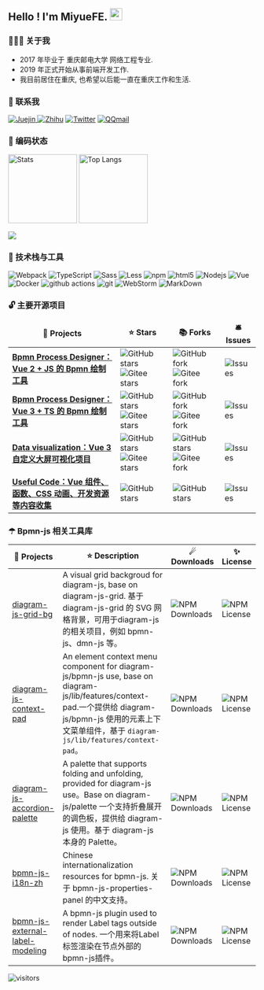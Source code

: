 <h2> Hello ! I'm MiyueFE. <img src="https://i0.hdslb.com/bfs/article/ff0c0bdc7abf6ab23b4a80bb6ba98b7d34bbdc10.gif" width="25"></h2>

<h3> 👨🏻‍💻 关于我 </h3>

- 2017 年毕业于 重庆邮电大学 网络工程专业.
- 2019 年正式开始从事前端开发工作.
- 我目前居住在重庆, 也希望以后能一直在重庆工作和生活.



<h3> 💬 联系我</h3>

<a href="https://juejin.cn/user/747323639208391/posts">
<img alt="Juejin" src="https://img.shields.io/badge/Juejin-%231DA1F2.svg?&style=for-the-badge&logo=Juejin&logoColor=white" />
</a>
<a href="https://www.zhihu.com/people/miyuesc/posts">
<img alt="Zhihu" src="https://img.shields.io/badge/Zhihu-%231DA1F2.svg?&style=for-the-badge&logo=Zhihu&logoColor=white" /></a>
<a href="https://images.weserv.nl/?url=https://i0.hdslb.com/bfs/article/c851d0b329d3fd7f5c454bf0fe987884e5e8fd32.jpg">
<img alt="Twitter" src="https://img.shields.io/badge/wechat-%231DA1F2.svg?&style=for-the-badge&logo=wechat&logoColor=white" /></a>
<a href="mailto:913784771@qq.com">
<img alt="QQmail" src="https://img.shields.io/badge/QQmail-%231DA1F2.svg?&style=for-the-badge&logo=mail.ru&logoColor=white" /></a>


<h3> 🧠 编码状态</h3>

<p align="left">
  <img src="https://github-readme-stats.vercel.app/api?username=miyuesc&theme=radical&show_icons=true&include_all_commits=true" alt="Stats" height="140px" />
  <img src="https://github-readme-stats.vercel.app/api/top-langs/?username=miyuesc&layout=compact&theme=radical" alt="Top Langs" height="140px" />
</p>
<p>
  <a href="#gh-light-mode-only"><img align="center" src="https://github-profile-trophy.vercel.app/?username=miyuesc&row=1&column=6&no-bg=true" /></a>
</p>


<h3> 🔧 技术栈与工具</h3>

<p>
  <img alt="Webpack" src="https://img.shields.io/badge/-Webpack-8DD6F9?style=flat-square&logo=webpack&logoColor=white" /> 
  <img alt="TypeScript" src="https://img.shields.io/badge/-TypeScript-007ACC?style=flat-square&logo=typescript&logoColor=white" />
  <img alt="Sass" src="https://img.shields.io/badge/-Sass-CC6699?style=flat-square&logo=sass&logoColor=white" />
  <img alt="Less" src="https://img.shields.io/badge/-Less-311C87?style=flat-square&logo=less&logoColor=white" />
  <img alt="npm" src="https://img.shields.io/badge/-NPM-CB3837?style=flat-square&logo=npm&logoColor=white" />
  <img alt="html5" src="https://img.shields.io/badge/-HTML5-E34F26?style=flat-square&logo=html5&logoColor=white" />
  <img alt="Nodejs" src="https://img.shields.io/badge/-Nodejs-43853d?style=flat-square&logo=Node.js&logoColor=white" />
  <img alt="Vue" src="https://img.shields.io/badge/-Vue-db7092?style=flat-square&logo=vue.js&logoColor=white" />
  <br>
  <img alt="Docker" src="https://img.shields.io/badge/-Docker-46a2f1?style=flat-square&logo=docker&logoColor=white" />
  <img alt="github actions" src="https://img.shields.io/badge/-Github_Actions-2088FF?style=flat-square&logo=github-" />
  <img alt="git" src="https://img.shields.io/badge/-Git-F05032?style=flat-square&logo=git&logoColor=white" />
  <img alt="WebStorm" src="https://img.shields.io/badge/-WebStorm-DD0031?style=flat-square&logo=WebStorm&logoColor=white" />
  <img alt="MarkDown" src="https://img.shields.io/badge/-MarkDown-13aa52?style=flat-square&logo=Markdown&logoColor=white" />
</p>


<h3> 🔓 主要开源项目</h3>

<table>
  <thead align="center">
    <tr border: none;>
      <td><b>🎁 Projects</b></td>
      <td><b>⭐ Stars</b></td>
      <td><b>📚 Forks</b></td>
      <td><b>🛎 Issues</b></td>
    </tr>
  </thead>
  <tbody>
    <tr>
      <td><a href="https://miyuesc.github.io/process-designer/"><b>Bpmn Process Designer：Vue 2 + JS 的 Bpmn 绘制工具</b></a></td>
      <td>
        <img alt="GitHub stars" src="https://img.shields.io/github/stars/miyuesc/bpmn-process-designer?style=flat&logo=github" />
        <img alt='Gitee stars' src='https://gitee.com/miyuesc/bpmn-process-designer/badge/star.svg?theme=dark' />
      </td>
      <td>
        <img alt="GitHub fork" src="https://img.shields.io/github/forks/miyuesc/bpmn-process-designer?style=flat&logo=github" />
        <img alt='Gitee fork' src='https://gitee.com/miyuesc/bpmn-process-designer/badge/fork.svg?theme=dark' />
      </td>
      <td>
        <img alt="Issues" src="https://img.shields.io/github/issues/miyuesc/bpmn-process-designer?style=flat-square&labelColor=343b41"/>
      </td>
    </tr>
	  <tr>
      <td><a href="https://miyuesc.github.io/vite-vue-bpmn-process/"><b>Bpmn Process Designer：Vue 3 + TS 的 Bpmn 绘制工具</b></a></td>
      <td>
        <img alt="GitHub stars" src="https://img.shields.io/github/stars/moon-studio/vite-vue-bpmn-process?style=flat&logo=github" />
        <img alt='Gitee stars' src='https://gitee.com/miyuesc/vite-vue-bpmn-process/badge/star.svg?theme=dark' />
      </td>
      <td>
        <img alt="GitHub fork" src="https://img.shields.io/github/forks/moon-studio/vite-vue-bpmn-process?style=flat&logo=github" />
        <img alt='Gitee fork' src='https://gitee.com/miyuesc/vite-vue-bpmn-process/badge/fork.svg?theme=dark' />
      </td>
      <td>
        <img alt="Issues" src="https://img.shields.io/github/issues/moon-studio/vite-vue-bpmn-process?style=flat-square&labelColor=343b41"/>
      </td>
    </tr>
    <tr>
      <td><a href="https://miyuesc.github.io/data-visualization/"><b>Data visualization：Vue 3 自定义大屏可视化项目</b></a></td>
      <td>
        <img alt="GitHub stars" src="https://img.shields.io/github/stars/miyuesc/vue-data-visualization?style=flat&logo=github" />
        <img alt='Gitee stars' src='https://gitee.com/miyuesc/vue-data-visualization/badge/star.svg?theme=dark' />
      </td>
      <td>
        <img alt="GitHub stars" src="https://img.shields.io/github/forks/miyuesc/vue-data-visualization?style=flat&logo=github" />
        <img alt='Gitee fork' src='https://gitee.com/miyuesc/vue-data-visualization/badge/fork.svg?theme=dark' />
      </td>
      <td>
        <img alt="Issues" src="https://img.shields.io/github/issues/miyuesc/vue-data-visualization?style=flat-square&labelColor=343b41"/>
      </td>
    </tr>
    <tr>
      <td><a href="https://miyuesc.github.io/useful-code/"><b>Useful Code：Vue 组件、函数、CSS 动画、开发资源等内容收集</b></a></td>
      <td>
        <img alt="GitHub stars" src="https://img.shields.io/github/stars/miyuesc/useful-code?style=flat&logo=github" />
      </td>
      <td>
        <img alt="GitHub stars" src="https://img.shields.io/github/forks/miyuesc/useful-code?style=flat&logo=github" />
      </td>
      <td>
        <img alt="Issues" src="https://img.shields.io/github/issues/miyuesc/useful-code?style=flat-square&labelColor=343b41"/>
      </td>
    </tr>
  </tbody>
</table>


<h3> ☂ Bpmn-js 相关工具库</h3>

| 🎁 Projects                                                   | ⭐ Description                                                | ☄ Downloads                                                  | ✨ License                                                    |
| ------------------------------------------------------------ | ------------------------------------------------------------ | ------------------------------------------------------------ | ------------------------------------------------------------ |
| [diagram-js-grid-bg](https://github.com/miyuesc/diagram-js-grid-bg) | A visual grid backgroud for diagram-js, base on diagram-js-grid. 基于 diagram-js-grid 的 SVG 网格背景，可用于diagram-js的相关项目，例如 bpmn-js、dmn-js 等。 | ![NPM Downloads](https://img.shields.io/npm/dw/diagram-js-grid-bg) | ![NPM License](https://img.shields.io/npm/l/diagram-js-grid-bg) |
| [diagram-js-context-pad](https://github.com/miyuesc/diagram-js-context-pad) | An element context menu component for diagram-js/bpmn-js use, base on diagram-js/lib/features/context-pad.一个提供给 diagram-js/bpmn-js 使用的元素上下文菜单组件，基于 `diagram-js/lib/features/context-pad`。 | ![NPM Downloads](https://img.shields.io/npm/dw/diagram-js-context-pad) | ![NPM License](https://img.shields.io/npm/l/diagram-js-context-pad) |
| [diagram-js-accordion-palette](https://github.com/miyuesc/diagram-js-accordion-palette) | A palette that supports folding and unfolding, provided for diagram-js use。Base on diagram-js/palette 一个支持折叠展开的调色板，提供给 diagram-js 使用。基于 diagram-js 本身的 Palette。 | ![NPM Downloads](https://img.shields.io/npm/dw/diagram-js-accordion-palette) | ![NPM License](https://img.shields.io/npm/l/diagram-js-accordion-palette) |
| [bpmn-js-i18n-zh](https://github.com/miyuesc/bpmn-js-i18n-zh) | Chinese internationalization resources for bpmn-js. 关于 bpmn-js-properties-panel 的中文支持。 | ![NPM Downloads](https://img.shields.io/npm/dw/bpmn-js-i18n-zh) | ![NPM License](https://img.shields.io/npm/l/bpmn-js-i18n-zh) |
| [bpmn-js-external-label-modeling](https://github.com/miyuesc/bpmn-js-external-label-modeling) | A bpmn-js plugin used to render Label tags outside of nodes. 一个用来将Label标签渲染在节点外部的bpmn-js插件。 | ![NPM Downloads](https://img.shields.io/npm/dw/bpmn-js-external-label-modeling) | ![NPM License](https://img.shields.io/npm/l/bpmn-js-external-label-modeling) |





</p>

<p align="left">
<img src="https://visitor-badge.laobi.icu/badge?page_id=miyuesc" alt="visitors"/>
</p>
